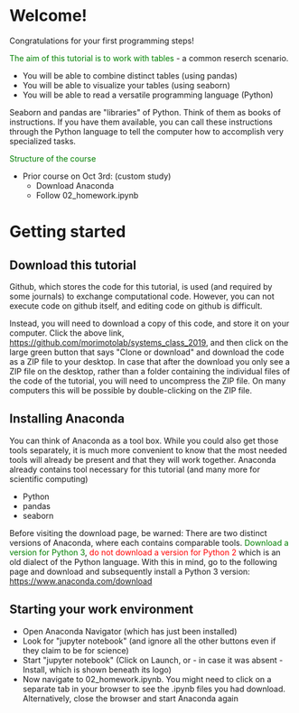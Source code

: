 # Welcome!
Congratulations for your first programming steps!

<font color="green">The aim of this tutorial is to work with tables</font> - a common reserch scenario.
- You will be able to combine distinct tables (using pandas)
- You will be able to visualize your tables (using seaborn)
- You will be able to read a versatile programming language (Python)

Seaborn and pandas are "libraries" of Python. Think of them as books of instructions. If you have them available, you can call these instructions through the Python language to tell the computer how to accomplish very specialized tasks.

<font color="green">Structure of the course</font>
- Prior course on Oct 3rd: (custom study)
    - Download Anaconda
    - Follow 02_homework.ipynb


# Getting started

## Download this tutorial
Github, which stores the code for this tutorial, is used (and required by some journals) to exchange computational code. However, you can not execute code on github itself, and editing code on github is difficult. 

Instead, you will need to download a copy of this code, and store it on your computer. Click the above link, https://github.com/morimotolab/systems_class_2019, and then click on the large green button that says "Clone or download" and download the code as a ZIP file to your desktop. In case that after the download you only see a ZIP file on the desktop, rather than a folder containing the individual files of the code of the tutorial, you will need to uncompress the ZIP file. On many computers this will be possible by double-clicking on the ZIP file.


## Installing Anaconda
You can think of Anaconda as a tool box. While you could also get those tools separately, it is much more convenient to know that the most needed tools will already be present and that they will work together. Anaconda already contains tool necessary for this tutorial (and many more for scientific computing)
- Python
- pandas
- seaborn

Before visiting the download page, be warned: There are two distinct versions of Anaconda, where each contains comparable tools. <font color="green">Download a version for Python 3</font>, <font color="red">do not download a version for Python 2 </font> which is an old dialect of the Python language. With this in mind, go to the following page and download and subsequently install a Python 3 version: https://www.anaconda.com/download

## Starting your work environment
- Open Anaconda Navigator (which has just been installed)
- Look for "jupyter notebook" (and ignore all the other buttons even if they claim to be for science)
- Start "jupyter notebook" (Click on Launch, or - in case it was absent - Install, which is shown beneath its logo)
- Now navigate to 02_homework.ipynb. You might need to click on a separate tab in your browser to see the .ipynb files you had download. Alternatively, close the browser and start Anaconda again
